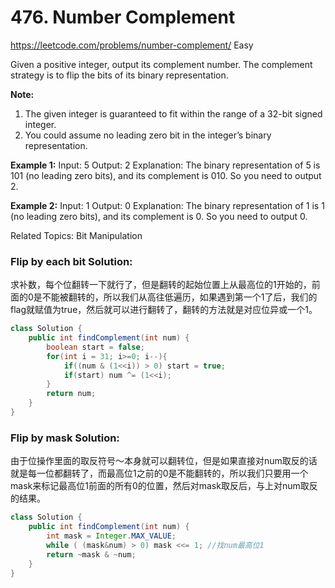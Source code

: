 # 476. Number Complement
<https://leetcode.com/problems/number-complement/>
Easy

Given a positive integer, output its complement number. The complement strategy is to flip the bits of its binary representation.

**Note:**
1. The given integer is guaranteed to fit within the range of a 32-bit signed integer.
2. You could assume no leading zero bit in the integer’s binary representation.

**Example 1:**
    Input: 5
    Output: 2
    Explanation: The binary representation of 5 is 101 (no leading zero bits), and its complement is 010. So you need to output 2.

**Example 2:**
    Input: 1
    Output: 0
    Explanation: The binary representation of 1 is 1 (no leading zero bits), and its complement is 0. So you need to output 0.

Related Topics: Bit Manipulation

### Flip by each bit Solution:
求补数，每个位翻转一下就行了，但是翻转的起始位置上从最高位的1开始的，前面的0是不能被翻转的，所以我们从高往低遍历，如果遇到第一个1了后，我们的flag就赋值为true，然后就可以进行翻转了，翻转的方法就是对应位异或一个1。
```java
class Solution {
    public int findComplement(int num) {
        boolean start = false;
        for(int i = 31; i>=0; i--){
            if((num & (1<<i)) > 0) start = true;
            if(start) num ^= (1<<i);
        }
        return num;
    }
}
```

### Flip by mask Solution: 
由于位操作里面的取反符号～本身就可以翻转位，但是如果直接对num取反的话就是每一位都翻转了，而最高位1之前的0是不能翻转的，所以我们只要用一个mask来标记最高位1前面的所有0的位置，然后对mask取反后，与上对num取反的结果。

```java
class Solution {
    public int findComplement(int num) {
        int mask = Integer.MAX_VALUE;
        while ( (mask&num) > 0) mask <<= 1; //找num最高位1
        return ~mask & ~num;
    }
}
```